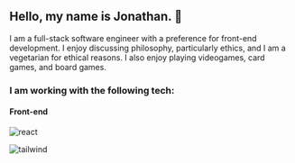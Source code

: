 ## Hello, my name is Jonathan. 👋

I am a full-stack software engineer with a preference for front-end development.
I enjoy discussing philosophy, particularly ethics, and I am a vegetarian for ethical reasons.
I also enjoy playing videogames, card games, and board games.

### I am working with the following tech:

#### Front-end

![react](https://img.shields.io/badge/React-black?style=for-the-badge&logo=React&logoColor=61DAFB)

![tailwind](https://img.shields.io/badge/TailwindCSS-black?style=for-the-badge&logo=TailwindCSS&logoColor=06B6D4)


<!--
**Ragnaric/Ragnaric** is a ✨ _special_ ✨ repository because its `README.md` (this file) appears on your GitHub profile.

Here are some ideas to get you started:

- 🔭 I’m currently working on ...
- 🌱 I’m currently learning ...
- 👯 I’m looking to collaborate on ...
- 🤔 I’m looking for help with ...
- 💬 Ask me about ...
- 📫 How to reach me: ...
- 😄 Pronouns: ...
- ⚡ Fun fact: ...
-->
